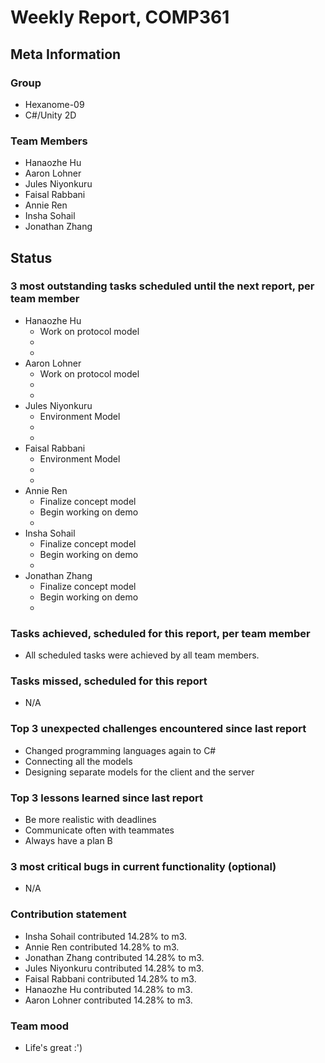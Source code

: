 # Weekly Report, COMP361

## Meta Information

### Group

 * Hexanome-09
 * C#/Unity 2D

### Team Members

 * Hanaozhe Hu
 * Aaron Lohner
 * Jules Niyonkuru
 * Faisal Rabbani
 * Annie Ren
 * Insha Sohail
 * Jonathan Zhang


## Status

### 3 most outstanding tasks scheduled until the next report, per team member

 * Hanaozhe Hu
   * Work on protocol model
   * 
   * 
 * Aaron Lohner
   * Work on protocol model
   * 
   * 
 * Jules Niyonkuru
   * Environment Model
   *  
   *
 * Faisal Rabbani
   * Environment Model
   * 
   *
 * Annie Ren
   * Finalize concept model
   * Begin working on demo
   *
 * Insha Sohail
   * Finalize concept model
   * Begin working on demo
   *
 * Jonathan Zhang
   * Finalize concept model
   * Begin working on demo
   *

### Tasks achieved, scheduled for this report, per team member

   * All scheduled tasks were achieved by all team members.

### Tasks missed, scheduled for this report 
   * N/A

### Top 3 unexpected challenges encountered since last report
   * Changed programming languages again to C#
   * Connecting all the models
   * Designing separate models for the client and the server

### Top 3 lessons learned since last report
   * Be more realistic with deadlines
   * Communicate often with teammates
   * Always have a plan B

### 3 most critical bugs in current functionality (optional)
   * N/A

### Contribution statement
   * Insha Sohail contributed 14.28% to m3.
   * Annie Ren contributed 14.28% to m3.
   * Jonathan Zhang contributed 14.28% to m3.
   * Jules Niyonkuru contributed 14.28% to m3.
   * Faisal Rabbani contributed 14.28% to m3.
   * Hanaozhe Hu contributed 14.28% to m3.
   * Aaron Lohner contributed 14.28% to m3.
   

### Team mood

   * Life's great :')
